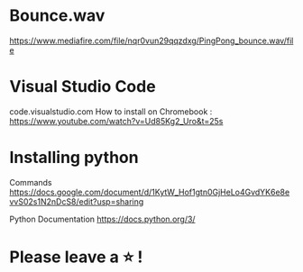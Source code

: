 # Bounce.wav
https://www.mediafire.com/file/nqr0vun29qqzdxg/PingPong_bounce.wav/file

# Visual Studio Code
code.visualstudio.com
How to install on Chromebook : https://www.youtube.com/watch?v=Ud85Kg2_Uro&t=25s  

# Installing python
Commands
https://docs.google.com/document/d/1KytW_Hof1gtn0GjHeLo4GvdYK6e8evvS02s1N2nDcS8/edit?usp=sharing

Python Documentation
https://docs.python.org/3/

# Please leave a ⭐ !
